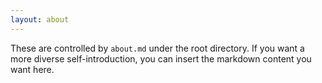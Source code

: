 ```yaml
---
layout: about
---
```


These are controlled by `about.md` under the root directory. If you want a more diverse self-introduction, you can insert the markdown content you want here.